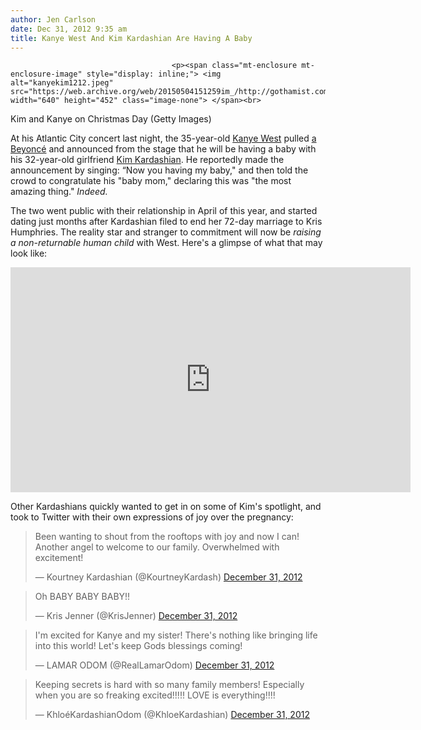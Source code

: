 ```yaml
---
author: Jen Carlson
date: Dec 31, 2012 9:35 am
title: Kanye West And Kim Kardashian Are Having A Baby
---
```


	
										<p><span class="mt-enclosure mt-enclosure-image" style="display: inline;"> <img alt="kanyekim1212.jpeg" src="https://web.archive.org/web/20150504151259im_/http://gothamist.com/attachments/arts_jen/kanyekim1212.jpeg" width="640" height="452" class="image-none"> </span><br>
<span class="photo_caption">Kim and Kanye on Christmas Day (Getty Images)</span></p>

<p>At his Atlantic City concert last night, the 35-year-old <a href="https://web.archive.org/web/20150504151259/http://gothamist.com/tags/kanyewest">Kanye West</a> pulled <a href="https://web.archive.org/web/20150504151259/http://gothamist.com/2011/08/29/beyonce_pregnant_with_destinys_or_m.php">a Beyonc&#xE9;</a> and announced from the stage that he will be having a baby with his 32-year-old girlfriend <a href="https://web.archive.org/web/20150504151259/http://gothamist.com/tags/KimKardashian">Kim Kardashian</a>. He reportedly made the announcement by singing: &#x201C;Now you having my baby,&quot; and then told the crowd to congratulate his &quot;baby mom,&quot; declaring this was &quot;the most amazing thing.&quot; <em>Indeed.</em></p>

<p>The two went public with their relationship in April of this year, and started dating just months after Kardashian filed to end her 72-day marriage to Kris Humphries. The reality star and stranger to commitment will now be <em>raising a non-returnable human child</em> with West. Here&apos;s a glimpse of what that may look like: </p>

<p><iframe width="640" height="360" src="https://web.archive.org/web/20150504151259if_/http://www.youtube.com/embed/mGK9bak6gR8" frameborder="0" allowfullscreen></iframe></p>

<p>Other Kardashians quickly wanted to get in on some of Kim&apos;s spotlight, and took to Twitter with their own expressions of joy over the pregnancy: </p>

<blockquote class="twitter-tweet tw-align-center"><p>Been wanting to shout from the rooftops with joy and now I can! Another angel to welcome to our family. Overwhelmed with excitement!</p>&#x2014; Kourtney Kardashian (@KourtneyKardash) <a href="https://web.archive.org/web/20150504151259/https://twitter.com/KourtneyKardash/status/285623552646983680" data-datetime="2012-12-31T05:48:56+00:00">December 31, 2012</a></blockquote>
<script async src="//web.archive.org/web/20150504151259js_/http://platform.twitter.com/widgets.js" charset="utf-8"></script>

<blockquote class="twitter-tweet tw-align-center"><p>Oh BABY BABY BABY!!</p>&#x2014; Kris Jenner (@KrisJenner) <a href="https://web.archive.org/web/20150504151259/https://twitter.com/KrisJenner/status/285625220746846209" data-datetime="2012-12-31T05:55:33+00:00">December 31, 2012</a></blockquote>
<script async src="//web.archive.org/web/20150504151259js_/http://platform.twitter.com/widgets.js" charset="utf-8"></script>

<blockquote class="twitter-tweet tw-align-center"><p>I&apos;m excited for Kanye and my sister! There&apos;s nothing like bringing life into this world! Let&apos;s keep Gods blessings coming!</p>&#x2014; LAMAR ODOM (@RealLamarOdom) <a href="https://web.archive.org/web/20150504151259/https://twitter.com/RealLamarOdom/status/285625999289372674" data-datetime="2012-12-31T05:58:39+00:00">December 31, 2012</a></blockquote>
<script async src="//web.archive.org/web/20150504151259js_/http://platform.twitter.com/widgets.js" charset="utf-8"></script>

<blockquote class="twitter-tweet tw-align-center"><p>Keeping secrets is hard with so many family members! Especially when you are so freaking excited!!!!! LOVE is everything!!!!</p>&#x2014; Khlo&#xE9;KardashianOdom (@KhloeKardashian) <a href="https://web.archive.org/web/20150504151259/https://twitter.com/KhloeKardashian/status/285619206777630720" data-datetime="2012-12-31T05:31:40+00:00">December 31, 2012</a></blockquote>
<script async src="//web.archive.org/web/20150504151259js_/http://platform.twitter.com/widgets.js" charset="utf-8"></script>					
										
									
				